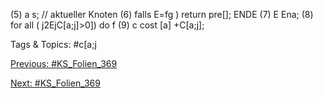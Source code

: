 (5) a s; // aktueller Knoten
(6) falls E=fg ) return pre[]; ENDE
(7) E Ena;
(8) for all ( j2EjC[a;j]>0]) do f
(9) c cost [a] +C[a;j];

   Tags & Topics:
   #c[a;j

[Previous: #KS_Folien_369](KS_Folien_369.md)

[Next: #KS_Folien_369](KS_Folien_369.md)